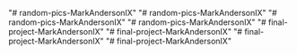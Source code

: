 "# random-pics-MarkAndersonIX" 
"# random-pics-MarkAndersonIX" 
"# random-pics-MarkAndersonIX" 
"# random-pics-MarkAndersonIX" 
"# final-project-MarkAndersonIX" 
"# final-project-MarkAndersonIX" 
"# final-project-MarkAndersonIX" 
"# final-project-MarkAndersonIX" 
